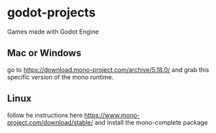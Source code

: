 # godot-projects
Games made with Godot Engine

## Mac or Windows 
go to https://download.mono-project.com/archive/5.18.0/ and grab this specific version of the mono runtime. 

## Linux 
follow he instructions here https://www.mono-project.com/download/stable/ and install the mono-complete package
